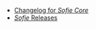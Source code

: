 * [Changelog for _Sofie Core_](meteor/CHANGELOG.md)
* [_Sofie_ Releases](https://nrkno.github.io/sofie-core/releases)

